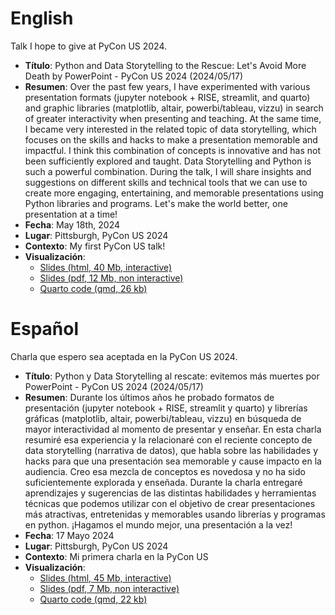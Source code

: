 # English
Talk I hope to give at PyCon US 2024.
* **Título**: Python and Data Storytelling to the Rescue: Let's Avoid More Death by PowerPoint - PyCon US 2024 (2024/05/17)
* **Resumen**: Over the past few years, I have experimented with various presentation formats (jupyter notebook + RISE, streamlit, and quarto) and graphic libraries (matplotlib, altair, powerbi/tableau, vizzu) in search of greater interactivity when presenting and teaching. At the same time, I became very interested in the related topic of data storytelling, which focuses on the skills and hacks to make a presentation memorable and impactful. I think this combination of concepts is innovative and has not been sufficiently explored and taught. Data Storytelling and Python is such a powerful combination. During the talk, I will share insights and suggestions on different skills and technical tools that we can use to create more engaging, entertaining, and memorable presentations using Python libraries and programs. Let's make the world better, one presentation at a time!
* **Fecha**: May 18th, 2024
* **Lugar**: Pittsburgh, PyCon US 2024
* **Contexto**: My first PyCon US talk!
* **Visualización**: 
  * [Slides (html, 40 Mb, interactive)](https://sebastiandres.github.io/talk_2024_05_pycon_us/slides-eng.html)
  * [Slides (pdf, 12 Mb, non interactive)](https://sebastiandres.github.io/talk_2024_05_pycon_us/slides-eng.pdf)
  * [Quarto code (qmd, 26 kb)](https://sebastiandres.github.io/talk_2024_05_pycon_us/slides-eng.qmd)


# Español
Charla que espero sea aceptada en la PyCon US 2024.

* **Título**: Python y Data Storytelling al rescate: evitemos más muertes por PowerPoint - PyCon US 2024 (2024/05/17)
* **Resumen**: Durante los últimos años he probado formatos de presentación (jupyter notebook + RISE, streamlit y quarto) y librerías gráficas (matplotlib, altair, powerbi/tableau, vizzu) en búsqueda de mayor interactividad al momento de presentar y enseñar. En esta charla resumiré esa experiencia y la relacionaré con el reciente concepto de data storytelling (narrativa de datos), que habla sobre las habilidades y hacks para que una presentación sea memorable y cause impacto en la audiencia. Creo esa mezcla de conceptos es novedosa y no ha sido suficientemente explorada y enseñada. Durante la charla entregaré aprendizajes y sugerencias de las distintas habilidades y herramientas técnicas que podemos utilizar con el objetivo de crear presentaciones más atractivas, entretenidas y memorables usando librerías y programas en python. ¡Hagamos el mundo mejor, una presentación a la vez!
* **Fecha**: 17 Mayo 2024
* **Lugar**: Pittsburgh, PyCon US 2024
* **Contexto**: Mi primera charla en la PyCon US
* **Visualización**: 
  * [Slides (html, 45 Mb, interactive)](https://sebastiandres.github.io/talk_2024_05_pycon_us/presentacion-español.html)
  * [Slides (pdf, 7 Mb, non interactive)](https://sebastiandres.github.io/talk_2024_05_pycon_us/presentacion-español.pdf)
  * [Quarto code (qmd, 22 kb)](https://sebastiandres.github.io/talk_2024_05_pycon_us/presentacion-español.qmd)

